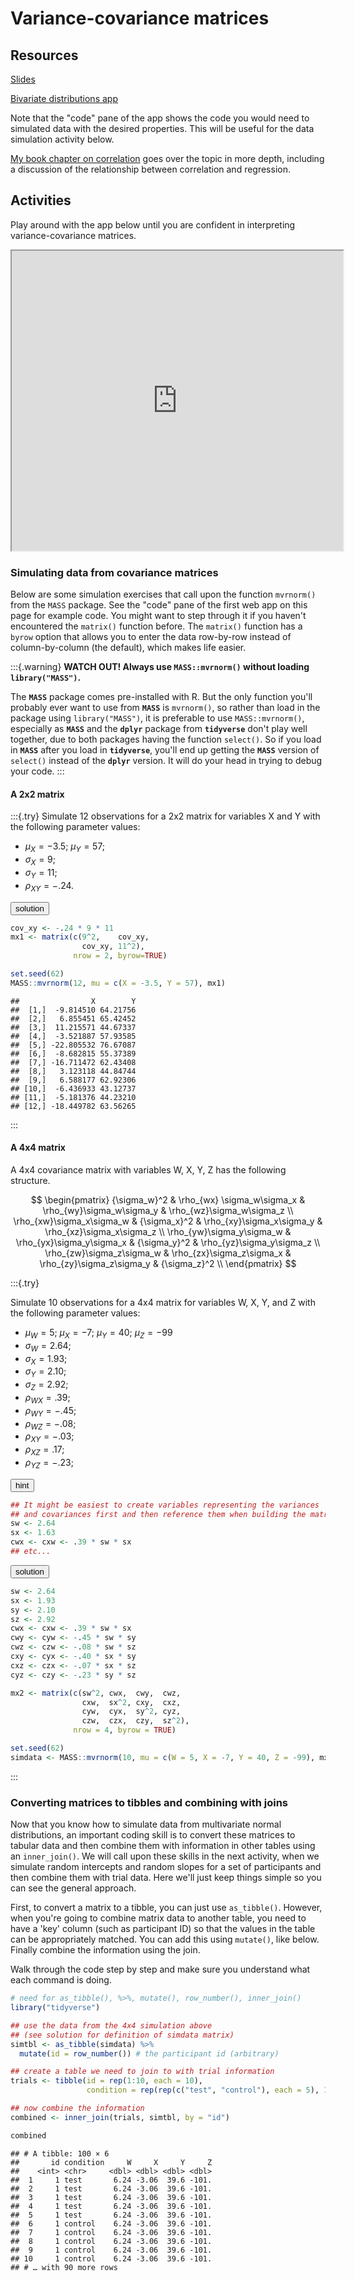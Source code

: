 # Variance-covariance matrices

## Resources

[Slides](slides/05_vcov/index.html)

[Bivariate distributions app](https://dalejbarr.github.io/bivariate/index.html)

Note that the "code" pane of the app shows the code you would need to simulated data with the desired properties. This will be useful for the data simulation activity below.

[My book chapter on correlation](https://psyteachr.github.io/stat-models-v1/correlation-and-regression.html) goes over the topic in more depth, including a discussion of the relationship between correlation and regression.

## Activities

Play around with the app below until you are confident in interpreting variance-covariance matrices.

<iframe src="https://shiny.psy.gla.ac.uk/Dale/cvmx/?showcase=0" width="530px" height="480px" data-external="1"></iframe>

### Simulating data from covariance matrices

Below are some simulation exercises that call upon the function `mvrnorm()` from the `MASS` package. See the "code" pane of the first web app on this page for example code. You might want to step through it if you haven't encountered the `matrix()` function before. The `matrix()` function has a `byrow` option that allows you to enter the data row-by-row instead of column-by-column (the default), which makes life easier.

:::{.warning}
**WATCH OUT! Always use `MASS::mvrnorm()` without loading `library("MASS")`.**

The **`MASS`** package comes pre-installed with R. But the only function you'll probably ever want to use from **`MASS`** is `mvrnorm()`, so rather than load in the package using `library("MASS")`, it is preferable to use `MASS::mvrnorm()`, especially as **`MASS`** and the **`dplyr`** package from **`tidyverse`** don't play well together, due to both packages having the function `select()`. So if you load in **`MASS`** after you load in **`tidyverse`**, you'll end up getting the **`MASS`** version of `select()` instead of the **`dplyr`** version. It will do your head in trying to debug your code.
:::

#### A 2x2 matrix

:::{.try}
Simulate 12 observations for a 2x2 matrix for variables X and Y with the following parameter values:

- $\mu_X = -3.5$; $\mu_Y = 57$;
- $\sigma_X = 9$;
- $\sigma_Y = 11$;
- $\rho_{XY} = -.24$.


<div class='webex-solution'><button>solution</button>

```r
cov_xy <- -.24 * 9 * 11
mx1 <- matrix(c(9^2,    cov_xy,
                cov_xy, 11^2),
              nrow = 2, byrow=TRUE)

set.seed(62)
MASS::mvrnorm(12, mu = c(X = -3.5, Y = 57), mx1)
```

```
##                X        Y
##  [1,]  -9.814510 64.21756
##  [2,]   6.855451 65.42452
##  [3,]  11.215571 44.67337
##  [4,]  -3.521887 57.93585
##  [5,] -22.805532 76.67087
##  [6,]  -8.682815 55.37389
##  [7,] -16.711472 62.43408
##  [8,]   3.123118 44.84744
##  [9,]   6.588177 62.92306
## [10,]  -6.436933 43.12737
## [11,]  -5.181376 44.23210
## [12,] -18.449782 63.56265
```


</div>

:::

#### A 4x4 matrix

A 4x4 covariance matrix with variables W, X, Y, Z has the following structure.

$$
\begin{pmatrix}
{\sigma_w}^2              & \rho_{wx} \sigma_w\sigma_x & \rho_{wy}\sigma_w\sigma_y & \rho_{wz}\sigma_w\sigma_z \\
\rho_{xw}\sigma_x\sigma_w & {\sigma_x}^2 & \rho_{xy}\sigma_x\sigma_y & \rho_{xz}\sigma_x\sigma_z \\
\rho_{yw}\sigma_y\sigma_w & \rho_{yx}\sigma_y\sigma_x & {\sigma_y}^2 & \rho_{yz}\sigma_y\sigma_z \\
\rho_{zw}\sigma_z\sigma_w & \rho_{zx}\sigma_z\sigma_x & \rho_{zy}\sigma_z\sigma_y & {\sigma_z}^2 \\
\end{pmatrix}
$$

:::{.try}

Simulate 10 observations for a 4x4 matrix for variables W, X, Y, and Z with the following parameter values:

- $\mu_W = 5$; $\mu_X = -7$; $\mu_Y = 40$; $\mu_Z = -99$
- $\sigma_W = 2.64$;
- $\sigma_X = 1.93$;
- $\sigma_Y = 2.10$;
- $\sigma_Z = 2.92$;
- $\rho_{WX} = .39$;
- $\rho_{WY} = -.45$;
- $\rho_{WZ} = -.08$;
- $\rho_{XY} = -.03$;
- $\rho_{XZ} = .17$;
- $\rho_{YZ} = -.23$;


<div class='webex-solution'><button>hint</button>

```r
## It might be easiest to create variables representing the variances
## and covariances first and then reference them when building the matrix
sw <- 2.64
sx <- 1.63
cwx <- cxw <- .39 * sw * sx
## etc...
```


</div>


<div class='webex-solution'><button>solution</button>

```r
sw <- 2.64
sx <- 1.93
sy <- 2.10
sz <- 2.92
cwx <- cxw <- .39 * sw * sx
cwy <- cyw <- -.45 * sw * sy
cwz <- czw <- -.08 * sw * sz
cxy <- cyx <- -.40 * sx * sy
cxz <- czx <- -.07 * sx * sz
cyz <- czy <- -.23 * sy * sz

mx2 <- matrix(c(sw^2, cwx,  cwy,  cwz,
                cxw,  sx^2, cxy,  cxz,
                cyw,  cyx,  sy^2, cyz,
                czw,  czx,  czy,  sz^2),
              nrow = 4, byrow = TRUE)

set.seed(62)
simdata <- MASS::mvrnorm(10, mu = c(W = 5, X = -7, Y = 40, Z = -99), mx2)
```


</div>

:::

### Converting matrices to tibbles and combining with joins

Now that you know how to simulate data from multivariate normal distributions, an important coding skill is to convert these matrices to tabular data and then combine them with information in other tables using an `inner_join()`. We will call upon these skills in the next activity, when we simulate random intercepts and random slopes for a set of participants and then combine them with trial data. Here we'll just keep things simple so you can see the general approach.

First, to convert a matrix to a tibble, you can just use `as_tibble()`. However, when you're going to combine matrix data to another table, you need to have a 'key' column (such as participant ID) so that the values in the table can be appropriately matched. You can add this using `mutate()`, like below. Finally combine the information using the join. 

Walk through the code step by step and make sure you understand what each command is doing.


```r
# need for as_tibble(), %>%, mutate(), row_number(), inner_join()
library("tidyverse") 

## use the data from the 4x4 simulation above
## (see solution for definition of simdata matrix)
simtbl <- as_tibble(simdata) %>%
  mutate(id = row_number()) # the participant id (arbitrary)

## create a table we need to join to with trial information
trials <- tibble(id = rep(1:10, each = 10),
                 condition = rep(rep(c("test", "control"), each = 5), 10))

## now combine the information
combined <- inner_join(trials, simtbl, by = "id")

combined
```

```
## # A tibble: 100 × 6
##       id condition     W     X     Y     Z
##    <int> <chr>     <dbl> <dbl> <dbl> <dbl>
##  1     1 test       6.24 -3.06  39.6 -101.
##  2     1 test       6.24 -3.06  39.6 -101.
##  3     1 test       6.24 -3.06  39.6 -101.
##  4     1 test       6.24 -3.06  39.6 -101.
##  5     1 test       6.24 -3.06  39.6 -101.
##  6     1 control    6.24 -3.06  39.6 -101.
##  7     1 control    6.24 -3.06  39.6 -101.
##  8     1 control    6.24 -3.06  39.6 -101.
##  9     1 control    6.24 -3.06  39.6 -101.
## 10     1 control    6.24 -3.06  39.6 -101.
## # … with 90 more rows
```

